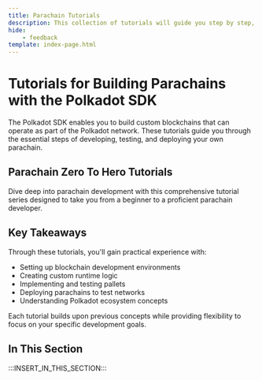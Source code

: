 ```yaml
---
title: Parachain Tutorials
description: This collection of tutorials will guide you step by step, from setting up your first local chain to deploying and customizing a fully operational parachain.
hide: 
    - feedback
template: index-page.html
---
```


# Tutorials for Building Parachains with the Polkadot SDK

The Polkadot SDK enables you to build custom blockchains that can operate as part of the Polkadot network. These tutorials guide you through the essential steps of developing, testing, and deploying your own parachain.

## Parachain Zero To Hero Tutorials

Dive deep into parachain development with this comprehensive tutorial series designed to take you from a beginner to a proficient parachain developer.

## Key Takeaways

Through these tutorials, you'll gain practical experience with:

- Setting up blockchain development environments
- Creating custom runtime logic
- Implementing and testing pallets
- Deploying parachains to test networks
- Understanding Polkadot ecosystem concepts

Each tutorial builds upon previous concepts while providing flexibility to focus on your specific development goals.

## In This Section

:::INSERT_IN_THIS_SECTION:::
